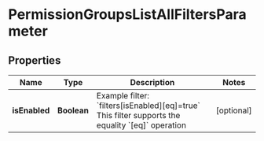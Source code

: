

# PermissionGroupsListAllFiltersParameter


## Properties

| Name | Type | Description | Notes |
|------------ | ------------- | ------------- | -------------|
|**isEnabled** | **Boolean** |   Example filter: &#x60;filters[isEnabled][eq]&#x3D;true&#x60;  This filter supports the equality &#x60;[eq]&#x60; operation |  [optional] |



